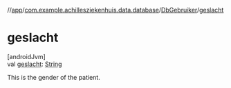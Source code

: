 //[app](../../../index.md)/[com.example.achillesziekenhuis.data.database](../index.md)/[DbGebruiker](index.md)/[geslacht](geslacht.md)

# geslacht

[androidJvm]\
val [geslacht](geslacht.md): [String](https://kotlinlang.org/api/latest/jvm/stdlib/kotlin/-string/index.html)

This is the gender of the patient.
